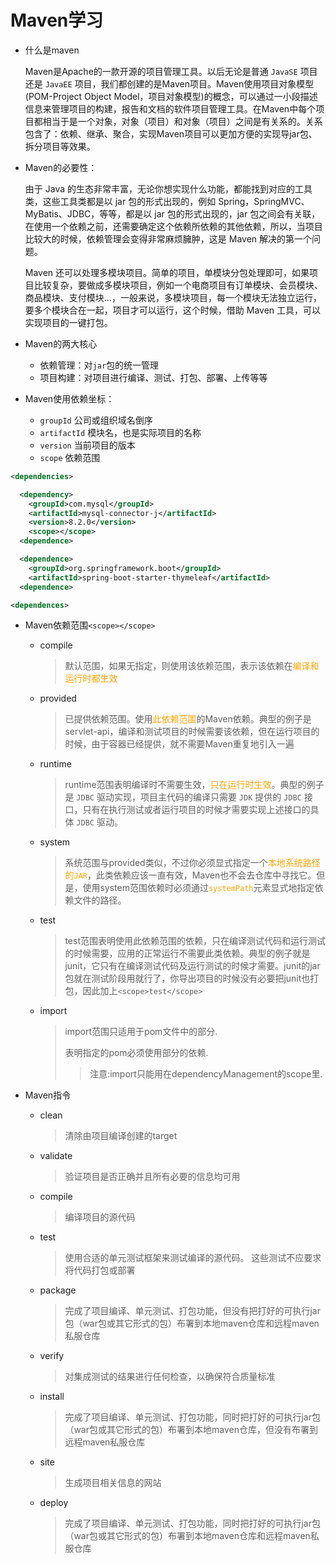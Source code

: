 # Maven学习

- 什么是maven

  Maven是Apache的一款开源的项目管理工具。以后无论是普通 `JavaSE` 项目还是 `JavaEE` 项目，我们都创建的是Maven项目。Maven使用项目对象模型(POM-Project Object Model，项目对象模型)的概念，可以通过一小段描述信息来管理项目的构建，报告和文档的软件项目管理工具。在Maven中每个项目都相当于是一个对象，对象（项目）和对象（项目）之间是有关系的。关系包含了：依赖、继承、聚合，实现Maven项目可以更加方便的实现导jar包、拆分项目等效果。


- Maven的必要性：

  由于 Java 的生态非常丰富，无论你想实现什么功能，都能找到对应的工具类，这些工具类都是以 jar 包的形式出现的，例如 Spring，SpringMVC、MyBatis、JDBC，等等，都是以 jar 包的形式出现的，jar 包之间会有关联，在使用一个依赖之前，还需要确定这个依赖所依赖的其他依赖，所以，当项目比较大的时候，依赖管理会变得非常麻烦臃肿，这是 Maven 解决的第一个问题。

  Maven 还可以处理多模块项目。简单的项目，单模块分包处理即可，如果项目比较复杂，要做成多模块项目，例如一个电商项目有订单模块、会员模块、商品模块、支付模块...，一般来说，多模块项目，每一个模块无法独立运行，要多个模块合在一起，项目才可以运行，这个时候，借助 Maven 工具，可以实现项目的一键打包。


- Maven的两大核心
  - 依赖管理：对`jar`包的统一管理
  - 项目构建：对项目进行编译、测试、打包、部署、上传等等


- Maven使用依赖坐标：
  - `groupId` 公司或组织域名倒序
  - `artifactId` 模块名，也是实际项目的名称
  - `version` 当前项目的版本
  - `scope` 依赖范围

```xml
<dependencies>

  <dependency>
    <groupId>com.mysql</groupId>
    <artifactId>mysql-connector-j</artifactId>
    <version>8.2.0</version>
    <scope></scope>
  <dependence>

  <dependence>
    <groupId>org.springframework.boot</groupId>
    <artifactId>spring-boot-starter-thymeleaf</artifactId>
  <dependence>

<dependences>
```


- Maven依赖范围`<scope></scope>`

  - compile

    > 默认范围，如果无指定，则使用该依赖范围，表示该依赖在<font color="orange">编译和运行时都生效</font>

  - provided

    > 已提供依赖范围。使用<font color="orange">此依赖范围</font>的Maven依赖。典型的例子是servlet-api，编译和测试项目的时候需要该依赖，但在运行项目的时候，由于容器已经提供，就不需要Maven重复地引入一遍

  - runtime

    > runtime范围表明编译时不需要生效，<font color="orange">只在运行时生效</font>。典型的例子是 `JDBC` 驱动实现，项目主代码的编译只需要 `JDK` 提供的  `JDBC` 接口，只有在执行测试或者运行项目的时候才需要实现上述接口的具体 `JDBC` 驱动。 

  - system

    > 系统范围与provided类似，不过你必须显式指定一个<font color="orange">本地系统路径的`JAR`</font>，此类依赖应该一直有效，Maven也不会去仓库中寻找它。但是，使用system范围依赖时必须通过<font color="orange">`systemPath`</font>元素显式地指定依赖文件的路径。

  - test

    > test范围表明使用此依赖范围的依赖，只在编译测试代码和运行测试的时候需要，应用的正常运行不需要此类依赖。典型的例子就是 junit，它只有在编译测试代码及运行测试的时候才需要。junit的jar包就在测试阶段用就行了，你导出项目的时候没有必要把junit也打包，因此加上`<scope>test</scope>`
  
  - import
  
    > import范围只适用于pom文件中的<dependencyManagement>部分.  
    >
    > 表明指定的pom必须使用<dependencyManagement>部分的依赖.
    >
    > > 注意:import只能用在dependencyManagement的scope里.
  

- Maven指令

  - clean

    > 清除由项目编译创建的target

  - validate

    > 验证项目是否正确并且所有必要的信息均可用

  - compile

    > 编译项目的源代码

  - test

    > 使用合适的单元测试框架来测试编译的源代码。 这些测试不应要求将代码打包或部署

  - package

    > 完成了项目编译、单元测试、打包功能，但没有把打好的可执行jar包（war包或其它形式的包）布署到本地maven仓库和远程maven私服仓库

  - verify

    > 对集成测试的结果进行任何检查，以确保符合质量标准

  - install

    > 完成了项目编译、单元测试、打包功能，同时把打好的可执行jar包（war包或其它形式的包）布署到本地maven仓库，但没有布署到远程maven私服仓库

  - site

    > 生成项目相关信息的网站

  - deploy

    > 完成了项目编译、单元测试、打包功能，同时把打好的可执行jar包（war包或其它形式的包）布署到本地maven仓库和远程maven私服仓库
